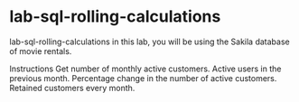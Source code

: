 # lab-sql-rolling-calculations
lab-sql-rolling-calculations
in this lab, you will be using the Sakila database of movie rentals.

Instructions
Get number of monthly active customers.
Active users in the previous month.
Percentage change in the number of active customers.
Retained customers every month.
